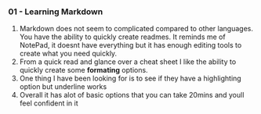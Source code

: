 

### 01 - Learning Markdown

1. Markdown does not seem to complicated compared to other languages. You have the ability to quickly create readmes. It reminds me of NotePad, it doesnt have everything but it has enough editing tools to create what you need quickly.
2. From a quick read and glance over a cheat sheet I like the ability to quickly create some **formating** options.
3. One thing I have been looking for is to see if they have a highlighting option but underline works
4. Overall it has alot of basic options that you can take 20mins and youll feel confident in it
